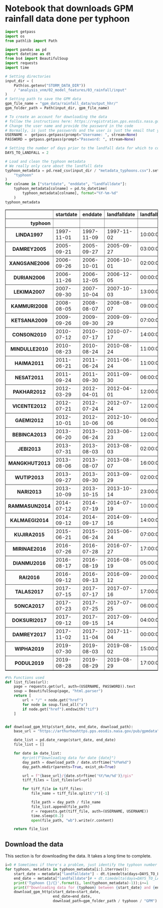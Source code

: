 # Notebook that downloads GPM rainfall data done per typhoon


```python
import getpass
import os
from pathlib import Path

import pandas as pd
import datetime as dt
from bs4 import BeautifulSoup
import requests
import time
```


```python
# Setting directories
input_dir = (
    Path(os.getenv("STORM_DATA_DIR"))
    / "analysis_vnm/02_model_features/03_rainfall/input"
)
# Setting path to save the GPM data
gpm_file_name = "gpm_data/rainfall_data/output_hhr/"
gpm_folder_path = Path(input_dir, gpm_file_name)
```


```python
# To create an account for downloading the data
# follow the instructions here: https://registration.pps.eosdis.nasa.gov/registration/
# Change the user name and provide the password in the code
# Normally, is just the passwords and the user is just the email that you registered.
USERNAME =  getpass.getpass(prompt="Username: ", stream=None)
PASSWORD = getpass.getpass(prompt="Password: ", stream=None)

# Setting the number of days prior to the landfall data for which to collect data
DAYS_TO_LANDFALL = 2
```


```python
# Load and clean the typhoon metadata
# We really only care about the landfall date
typhoon_metadata = pd.read_csv(input_dir / "metadata_typhoons.csv").set_index(
    "typhoon"
)
for colname in ["startdate", "enddate", "landfalldate"]:
    typhoon_metadata[colname] = pd.to_datetime(
        typhoon_metadata[colname], format="%Y-%m-%d"
    )
typhoon_metadata
```




<div>
<style scoped>
    .dataframe tbody tr th:only-of-type {
        vertical-align: middle;
    }

    .dataframe tbody tr th {
        vertical-align: top;
    }

    .dataframe thead th {
        text-align: right;
    }
</style>
<table border="1" class="dataframe">
  <thead>
    <tr style="text-align: right;">
      <th></th>
      <th>startdate</th>
      <th>enddate</th>
      <th>landfalldate</th>
      <th>landfall_time</th>
    </tr>
    <tr>
      <th>typhoon</th>
      <th></th>
      <th></th>
      <th></th>
      <th></th>
    </tr>
  </thead>
  <tbody>
    <tr>
      <th>LINDA1997</th>
      <td>1997-11-01</td>
      <td>1997-11-09</td>
      <td>1997-11-02</td>
      <td>10:00:00</td>
    </tr>
    <tr>
      <th>DAMREY2005</th>
      <td>2005-09-21</td>
      <td>2005-09-27</td>
      <td>2005-09-27</td>
      <td>03:00:00</td>
    </tr>
    <tr>
      <th>XANGSANE2006</th>
      <td>2006-09-26</td>
      <td>2006-10-01</td>
      <td>2006-10-01</td>
      <td>02:00:00</td>
    </tr>
    <tr>
      <th>DURIAN2006</th>
      <td>2006-11-26</td>
      <td>2006-12-05</td>
      <td>2006-12-05</td>
      <td>00:00:00</td>
    </tr>
    <tr>
      <th>LEKIMA2007</th>
      <td>2007-09-30</td>
      <td>2007-10-04</td>
      <td>2007-10-03</td>
      <td>13:00:00</td>
    </tr>
    <tr>
      <th>KAMMURI2008</th>
      <td>2008-08-05</td>
      <td>2008-08-07</td>
      <td>2008-08-07</td>
      <td>09:00:00</td>
    </tr>
    <tr>
      <th>KETSANA2009</th>
      <td>2009-09-26</td>
      <td>2009-09-30</td>
      <td>2009-09-29</td>
      <td>07:00:00</td>
    </tr>
    <tr>
      <th>CONSON2010</th>
      <td>2010-07-12</td>
      <td>2010-07-17</td>
      <td>2010-07-17</td>
      <td>14:00:00</td>
    </tr>
    <tr>
      <th>MINDULLE2010</th>
      <td>2010-08-23</td>
      <td>2010-08-24</td>
      <td>2010-08-24</td>
      <td>11:00:00</td>
    </tr>
    <tr>
      <th>HAIMA2011</th>
      <td>2011-06-21</td>
      <td>2011-06-24</td>
      <td>2011-06-24</td>
      <td>11:00:00</td>
    </tr>
    <tr>
      <th>NESAT2011</th>
      <td>2011-09-24</td>
      <td>2011-09-30</td>
      <td>2011-09-30</td>
      <td>06:00:00</td>
    </tr>
    <tr>
      <th>PAKHAR2012</th>
      <td>2012-03-29</td>
      <td>2012-04-01</td>
      <td>2012-04-01</td>
      <td>12:00:00</td>
    </tr>
    <tr>
      <th>VICENTE2012</th>
      <td>2012-07-21</td>
      <td>2012-07-24</td>
      <td>2012-07-24</td>
      <td>12:00:00</td>
    </tr>
    <tr>
      <th>GAEMI2012</th>
      <td>2012-10-01</td>
      <td>2012-10-06</td>
      <td>2012-10-06</td>
      <td>06:00:00</td>
    </tr>
    <tr>
      <th>BEBINCA2013</th>
      <td>2013-06-20</td>
      <td>2013-06-24</td>
      <td>2013-06-23</td>
      <td>12:00:00</td>
    </tr>
    <tr>
      <th>JEBI2013</th>
      <td>2013-07-31</td>
      <td>2013-08-03</td>
      <td>2013-08-03</td>
      <td>02:00:00</td>
    </tr>
    <tr>
      <th>MANGKHUT2013</th>
      <td>2013-08-06</td>
      <td>2013-08-07</td>
      <td>2013-08-07</td>
      <td>16:00:00</td>
    </tr>
    <tr>
      <th>WUTIP2013</th>
      <td>2013-09-27</td>
      <td>2013-09-30</td>
      <td>2013-09-29</td>
      <td>02:00:00</td>
    </tr>
    <tr>
      <th>NARI2013</th>
      <td>2013-10-09</td>
      <td>2013-10-15</td>
      <td>2013-10-14</td>
      <td>23:00:00</td>
    </tr>
    <tr>
      <th>RAMMASUN2014</th>
      <td>2014-07-12</td>
      <td>2014-07-19</td>
      <td>2014-07-19</td>
      <td>10:00:00</td>
    </tr>
    <tr>
      <th>KALMAEGI2014</th>
      <td>2014-09-12</td>
      <td>2014-09-17</td>
      <td>2014-09-16</td>
      <td>14:00:00</td>
    </tr>
    <tr>
      <th>KUJIRA2015</th>
      <td>2015-06-21</td>
      <td>2015-06-24</td>
      <td>2015-06-24</td>
      <td>07:00:00</td>
    </tr>
    <tr>
      <th>MIRINAE2016</th>
      <td>2016-07-26</td>
      <td>2016-07-28</td>
      <td>2016-07-27</td>
      <td>17:00:00</td>
    </tr>
    <tr>
      <th>DIANMU2016</th>
      <td>2016-08-17</td>
      <td>2016-08-19</td>
      <td>2016-08-19</td>
      <td>05:00:00</td>
    </tr>
    <tr>
      <th>RAI2016</th>
      <td>2016-09-12</td>
      <td>2016-09-13</td>
      <td>2016-09-12</td>
      <td>20:00:00</td>
    </tr>
    <tr>
      <th>TALAS2017</th>
      <td>2017-07-15</td>
      <td>2017-07-17</td>
      <td>2017-07-16</td>
      <td>17:00:00</td>
    </tr>
    <tr>
      <th>SONCA2017</th>
      <td>2017-07-23</td>
      <td>2017-07-25</td>
      <td>2017-07-25</td>
      <td>06:00:00</td>
    </tr>
    <tr>
      <th>DOKSURI2017</th>
      <td>2017-09-12</td>
      <td>2017-09-15</td>
      <td>2017-09-14</td>
      <td>04:00:00</td>
    </tr>
    <tr>
      <th>DAMREY2017</th>
      <td>2017-11-02</td>
      <td>2017-11-04</td>
      <td>2017-11-04</td>
      <td>00:00:00</td>
    </tr>
    <tr>
      <th>WIPHA2019</th>
      <td>2019-07-30</td>
      <td>2019-08-03</td>
      <td>2019-08-02</td>
      <td>15:00:00</td>
    </tr>
    <tr>
      <th>PODUL2019</th>
      <td>2019-08-28</td>
      <td>2019-08-29</td>
      <td>2019-08-29</td>
      <td>17:00:00</td>
    </tr>
  </tbody>
</table>
</div>




```python
#%% Functions used
def list_files(url):
    page = requests.get(url, auth=(USERNAME, PASSWORD)).text
    soup = BeautifulSoup(page, "html.parser")
    return [
        url + "/" + node.get("href")
        for node in soup.find_all("a")
        if node.get("href").endswith("tif")
    ]


def download_gpm_http(start_date, end_date, download_path):
    base_url = "https://arthurhouhttps.pps.eosdis.nasa.gov/pub/gpmdata"

    date_list = pd.date_range(start_date, end_date)
    file_list = []

    for date in date_list:
        #print(f"Downloading data for date {date}")
        day_path = download_path / date.strftime("%Y%m%d")
        day_path.mkdir(parents=True, exist_ok=True)

        url = f"{base_url}/{date.strftime('%Y/%m/%d')}/gis"
        tiff_files = list_files(url=url)

        for tiff_file in tiff_files:
            file_name = tiff_file.split("/")[-1]

            file_path = day_path / file_name
            file_list.append(file_path)
            r = requests.get(tiff_file, auth=(USERNAME, USERNAME))
            time.sleep(0.2)
            open(file_path, "wb").write(r.content)

    return file_list
```

## Download the data

This section is for downloading the data.
It takes a long time to complete.


```python
i=0 # Sometimes if there's a problem, just identify the typhoon number and start downloading again from that.
for typhoon, metadata in typhoon_metadata[i:].iterrows():
    start_date = metadata["landfalldate"] - dt.timedelta(days=DAYS_TO_LANDFALL)
    end_date = metadata["landfalldate"]# + dt.timedelta(days=DAYS_TO_LANDFALL)
    print('Typhoon {}/{}'.format(i, len(typhoon_metadata)-1));i+=1
    print(f"Downloading data for {typhoon} between {start_date} and {end_date}")
    download_gpm_http(start_date=start_date,
                      end_date=end_date,
                      download_path=gpm_folder_path / typhoon / "GPM")
```
